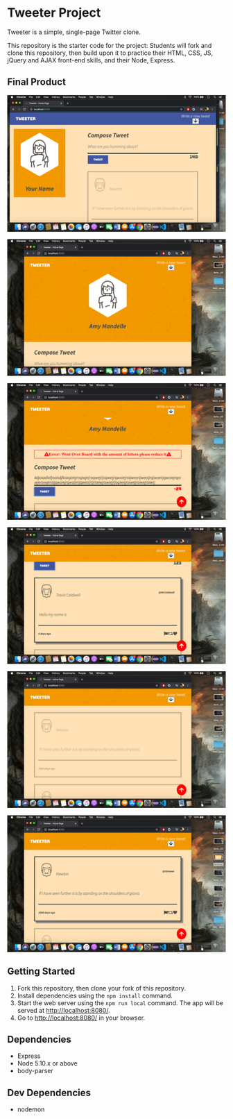 # Tweeter Project

Tweeter is a simple, single-page Twitter clone.

This repository is the starter code for the project: Students will fork and clone this repository, then build upon it to practice their HTML, CSS, JS, jQuery and AJAX front-end skills, and their Node, Express.

## Final Product

!["This is the view of the web app in laptop/desktop view"](./docs/MainPageInLargeView.png)

!["This is the view of the web app in table view"](./docs/MainPageInSmallView.png)

!["If the user enters exceeding amount of character it will show a hidden message"](./docs/ErrorIfExceedingMax.png)

!["The user can post a tweet"](./docs/Post.png)

!["The tweet while its not hoverd"](./docs/NoHover.png)

!["The tweet while its hovered"](./docs/WithHover.png)

## Getting Started

1. Fork this repository, then clone your fork of this repository.
2. Install dependencies using the `npm install` command.
3. Start the web server using the `npm run local` command. The app will be served at <http://localhost:8080/>.
4. Go to <http://localhost:8080/> in your browser.

## Dependencies

- Express
- Node 5.10.x or above
- body-parser

## Dev Dependencies
- nodemon
